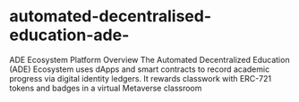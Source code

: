 # automated-decentralised-education-ade-
ADE Ecosystem Platform Overview The Automated Decentralized Education (ADE) Ecosystem uses dApps and smart contracts to record academic progress via digital identity ledgers. It rewards classwork with ERC-721 tokens and badges in a virtual Metaverse classroom
